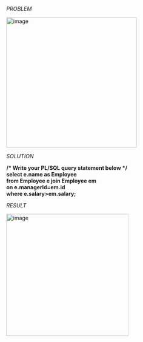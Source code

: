 *PROBLEM*

<img width="344" alt="image" src="https://github.com/monjima107/SQL-Leetcode/assets/114062300/e3e5a8e0-da5e-42f5-8b4e-f11fc39815be">


*SOLUTION*

__/* Write your PL/SQL query statement below */__ <br>
__select e.name as Employee__  <br>
__from Employee e join Employee em__  <br>
__on e.managerId=em.id__  <br>
__where e.salary>em.salary;__  <br>


*RESULT*

<img width="322" alt="image" src="https://github.com/monjima107/SQL-Leetcode/assets/114062300/1705e873-df5c-4f71-8830-8e6d98fde259">
